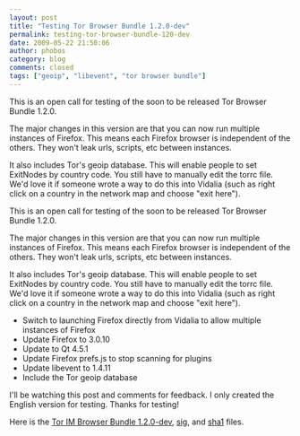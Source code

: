 ```yaml
---
layout: post
title: "Testing Tor Browser Bundle 1.2.0-dev"
permalink: testing-tor-browser-bundle-120-dev
date: 2009-05-22 21:50:06
author: phobos
category: blog
comments: closed
tags: ["geoip", "libevent", "tor browser bundle"]
---
```


This is an open call for testing of the soon to be released Tor Browser Bundle 1.2.0.

The major changes in this version are that you can now run multiple instances of Firefox. This means each Firefox browser is independent of the others. They won't leak urls, scripts, etc between instances.

It also includes Tor's geoip database. This will enable people to set ExitNodes by country code. You still have to manually edit the torrc file. We'd love it if someone wrote a way to do this into Vidalia (such as right click on a country in the network map and choose "exit here").

<!-- more -->

This is an open call for testing of the soon to be released Tor Browser Bundle 1.2.0.

The major changes in this version are that you can now run multiple instances of Firefox. This means each Firefox browser is independent of the others. They won't leak urls, scripts, etc between instances.

It also includes Tor's geoip database. This will enable people to set ExitNodes by country code. You still have to manually edit the torrc file. We'd love it if someone wrote a way to do this into Vidalia (such as right click on a country in the network map and choose "exit here").

-   Switch to launching Firefox directly from Vidalia to allow multiple instances of Firefox
-   Update Firefox to 3.0.10
-   Update to Qt 4.5.1
-   Update Firefox prefs.js to stop scanning for plugins
-   Update libevent to 1.4.11
-   Include the Tor geoip database

I'll be watching this post and comments for feedback. I only created the English version for testing. Thanks for testing!

Here is the [Tor IM Browser Bundle 1.2.0-dev](https://www.torproject.org/torbrowser/dist/tor-im-browser-1.2.0-dev_en-US.exe), [sig](https://www.torproject.org/torbrowser/dist/tor-im-browser-1.2.0-dev_en-US.exe.asc), and [sha1](https://www.torproject.org/torbrowser/dist/tor-im-browser-1.2.0-dev_en-US.exe.sha1) files.
